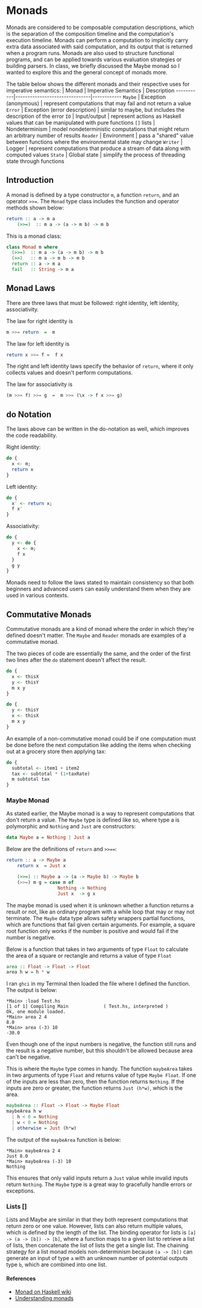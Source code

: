 # Monads

Monads are considered to be composable computation descriptions, which is the separation of the composition timeline and the computation's execution timeline. Monads can perform a computation to implicitly carry extra data associated with said computation, and its output that is returned when a program runs. Monads are also used to structure functional programs, and can be applied towards various evaluation strategies or building parsers. In class, we briefly discussed the Maybe monad so I wanted to explore this and the general concept of monads more.

The table below shows the different monads and their respective uses for imperative semantics:
| Monad    | Imperative Semantics          | Description
-----------|-------------------------------|------------
`Maybe`    | Exception (anonymous)         | represent computations that may fail and not return a value
`Error`    | Exception (error description) | similar to maybe, but includes the description of the error
`IO`       | Input/output                  | represent actions as Haskell values that can be manipulated with pure functions
`[]` lists | Nondeterminism                | model nondeterministic computations that might return an arbitrary number of results
`Reader`   | Environment                   | pass a "shared" value between functions where the environmental state may change
`Writer`   | Logger                        | represent computations that produce a stream of data along with computed values
`State`    | Global state                  | simplify the process of threading state through functions

## Introduction

A monad is defined by a type constructor `m`, a function `return`, and an operator `>>=`. The `Monad` type class includes the function and operator methods shown below:
```Haskell
return :: a -> m a
    (>>=)  :: m a -> (a -> m b) -> m b
```

This is a monad class:
```Haskell
class Monad m where
  (>>=)  :: m a -> (a -> m b) -> m b
  (>>)   :: m a -> m b -> m b
  return :: a -> m a
  fail   :: String -> m a
```

## Monad Laws
There are three laws that must be followed: right identity, left identity, associativity.

The law for right identity is
```Haskell
m >>= return  =  m
```

The law for left identity is
```Haskell
return x >>= f =  f x
```

The right and left identity laws specify the behavior of `return`, where it only collects values and doesn't perform computations.

The law for associativity is
```Haskell
(m >>= f) >>= g  =  m >>= (\x -> f x >>= g)
```

## do Notation
The laws above can be written in the do-notation as well, which improves the code readability.

Right identity:
```Haskell
do {
  x <- m;
  return x
}
```

Left identity:
```Haskell
do {
  x′ <- return x;
  f x′
}
```

Associativity:
```Haskell
do {
  y <- do {
    x <- m;
    f x
  }
  g y
}
```

Monads need to follow the laws stated to maintain consistency so that both beginners and advanced users can easily understand them when they are used in various contexts.

## Commutative Monads
Commutative monads are a kind of monad where the order in which they're defined doesn't matter. The `Maybe` and `Reader` monads are examples of a commutative monad.

The two pieces of code are essentially the same, and the order of the first two lines after the `do` statement doesn't affect the result.
```Haskell
do {
  x <- thisX
  y <- thisY
  m x y
}
```

```Haskell
do {
  y <- thisY
  x <- thisX
  m x y
}
```

An example of a non-commutative monad could be if one computation must be done before the next computation like adding the items when checking out at a grocery store then applying tax:
```Haskell
do {
  subtotal <- item1 + item2
  tax <- subtotal * (1+taxRate)
  m subtotal tax
}
```

### Maybe Monad
As stated earlier, the Maybe monad is a way to represent computations that don't return a value.
The `Maybe` type is defined like so, where type a is polymorphic and `Nothing` and `Just` are constructors:
```Haskell
data Maybe a = Nothing | Just a
```

Below are the definitions of `return` and `>>==`:
```Haskell
return :: a -> Maybe a
    return x  = Just x

    (>>=) :: Maybe a -> (a -> Maybe b) -> Maybe b
    (>>=) m g = case m of
                   Nothing -> Nothing
                   Just x  -> g x
```

The maybe monad is used when it is unknown whether a function returns a result or not, like an ordinary program with a while loop that may or may not terminate. The `Maybe` data type allows safety wrappers partial functions, which are functions that fail given certain arguments. For example, a square root function only works if the number is positive and would fail if the number is negative.

Below is a function that takes in two arguments of type `Float` to calculate the area of a square or rectangle and returns a value of type `Float`
```Haskell
area :: Float -> Float -> Float
area h w = h * w
```

I ran `ghci` in my Terminal then loaded the file where I defined the function. The output is below:
```
*Main> :load Test.hs
[1 of 1] Compiling Main             ( Test.hs, interpreted )
Ok, one module loaded.
*Main> area 2 4
8.0
*Main> area (-3) 10
-30.0
```

Even though one of the input numbers is negative, the function still runs and the result is a negative number, but this shouldn't be allowed because area can't be negative.

This is where the `Maybe` type comes in handy. The function `maybeArea` takes in two arguments of type `Float` and returns value of type `Maybe Float`. If one of the inputs are less than zero, then the function returns `Nothing`. If the inputs are zero or greater, the function returns `Just (h*w)`, which is the area.
```Haskell
maybeArea :: Float -> Float -> Maybe Float
maybeArea h w
  | h < 0 = Nothing
  | w < 0 = Nothing
  | otherwise = Just (h*w)
```

The output of the `maybeArea` function is below:
```
*Main> maybeArea 2 4
Just 8.0
*Main> maybeArea (-3) 10
Nothing
```
This ensures that only valid inputs return a `Just` value while invalid inputs return `Nothing`.
The `Maybe` type is a great way to gracefully handle errors or exceptions.

### Lists []
Lists and Maybe are similar in that they both represent computations that return zero or one value. However, lists can also return multiple values, which is defined by the length of the list. The binding operator for lists is `[a] -> (a -> [b]) -> [b]`, where a function maps to a given list to retrieve a list of lists, then concatenate the list of lists the get a single list. The chaining strategy for a list monad models non-determinism because `(a -> [b])` can generate an input of type `a` with an unknown number of potential outputs type `b`, which are combined into one list.

#### References
- [Monad on Haskell wiki](https://wiki.haskell.org/Monad)
- [Understanding monads](https://en.wikibooks.org/wiki/Haskell/Understanding_monads)
